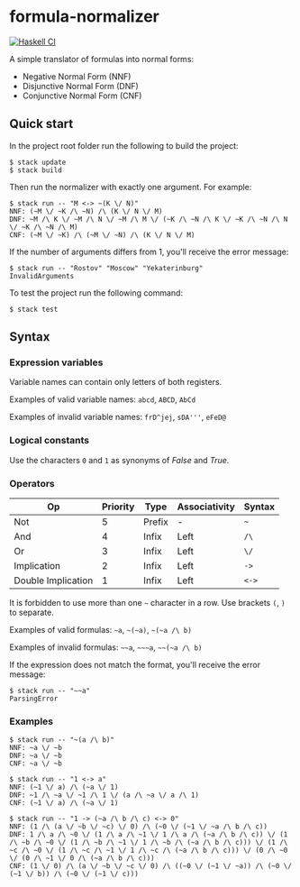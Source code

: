 # formula-normalizer
[![Haskell CI](https://github.com/Astronomax/formula-normalizer/actions/workflows/haskell.yml/badge.svg)](https://github.com/Astronomax/formula-normalizer/actions/workflows/haskell.yml)

A simple translator of formulas into normal forms:
*   Negative Normal Form (NNF)
*   Disjunctive Normal Form (DNF)
*   Conjunctive Normal Form (CNF)
## Quick start

In the project root folder run the following to build the project:
```console
$ stack update
$ stack build
```

Then run the normalizer with exactly one argument. For example:
```console
$ stack run -- "M <-> ~(K \/ N)"
NNF: (~M \/ ~K /\ ~N) /\ (K \/ N \/ M)
DNF: ~M /\ K \/ ~M /\ N \/ ~M /\ M \/ (~K /\ ~N /\ K \/ ~K /\ ~N /\ N \/ ~K /\ ~N /\ M)
CNF: (~M \/ ~K) /\ (~M \/ ~N) /\ (K \/ N \/ M)
```
If the number of arguments differs from 1, you'll receive the error message:
```console
$ stack run -- "Rostov" "Moscow" "Yekaterinburg"
InvalidArguments
```
To test the project run the following command:
```console
$ stack test
```

## Syntax

### Expression variables

Variable names can contain only letters of both registers.

Examples of valid variable names: `abcd`, `ABCD`, `AbCd`  

Examples of invalid variable names: `frD^jej`, `sDA'''`, `eFeD@`

### Logical constants

Use the characters `0` and `1` as synonyms of _False_ and _True_.

### Operators

|  Op                  | Priority | Type      | Associativity    | Syntax |
|----------------------|----------|-----------|------------------|--------|
|  Not                 | 5        | Prefix    | -                | `~`    |
|  And                 | 4        | Infix     | Left             | `/\`   |
|  Or                  | 3        | Infix     | Left             | `\/`   |
|  Implication         | 2        | Infix     | Left             | `->`   |
|  Double Implication  | 1        | Infix     | Left             | `<->`  |

It is forbidden to use more than one `~` character in a row. Use brackets `(`, `)` to separate.    

Examples of valid formulas: `~a`, `~(~a)`, `~(~a /\ b)`  

Examples of invalid formulas: `~~a`, `~~~a`, `~~(~a /\ b)`  

If the expression does not match the format, you'll receive the error message:
```console
$ stack run -- "~~a"
ParsingError
```

### Examples
```console
$ stack run -- "~(a /\ b)"
NNF: ~a \/ ~b
DNF: ~a \/ ~b
CNF: ~a \/ ~b
```
```console
$ stack run -- "1 <-> a"
NNF: (~1 \/ a) /\ (~a \/ 1)
DNF: ~1 /\ ~a \/ ~1 /\ 1 \/ (a /\ ~a \/ a /\ 1)
CNF: (~1 \/ a) /\ (~a \/ 1)
```
```console
$ stack run -- "1 -> (~a /\ b /\ c) <-> 0"
NNF: (1 /\ (a \/ ~b \/ ~c) \/ 0) /\ (~0 \/ (~1 \/ ~a /\ b /\ c))
DNF: 1 /\ a /\ ~0 \/ (1 /\ a /\ ~1 \/ 1 /\ a /\ (~a /\ b /\ c)) \/ (1 /\ ~b /\ ~0 \/ (1 /\ ~b /\ ~1 \/ 1 /\ ~b /\ (~a /\ b /\ c))) \/ (1 /\ ~c /\ ~0 \/ (1 /\ ~c /\ ~1 \/ 1 /\ ~c /\ (~a /\ b /\ c))) \/ (0 /\ ~0 \/ (0 /\ ~1 \/ 0 /\ (~a /\ b /\ c)))
CNF: (1 \/ 0) /\ (a \/ ~b \/ ~c \/ 0) /\ ((~0 \/ (~1 \/ ~a)) /\ (~0 \/ (~1 \/ b)) /\ (~0 \/ (~1 \/ c)))
```
